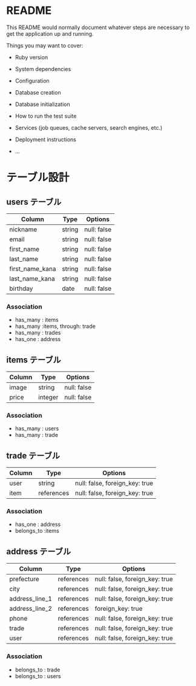 # README

This README would normally document whatever steps are necessary to get the
application up and running.

Things you may want to cover:

* Ruby version

* System dependencies

* Configuration

* Database creation

* Database initialization

* How to run the test suite

* Services (job queues, cache servers, search engines, etc.)

* Deployment instructions

* ...

# テーブル設計

## users テーブル

| Column   | Type   | Options     |
| -------- | ------ | ----------- |
| nickname | string | null: false |
| email    | string | null: false |
|first_name| string | null: false |
|last_name | string | null: false |
|first_name_kana|string|null: false|
|last_name_kana|string| null: false|
| birthday |  date  | null: false |

### Association

- has_many : items
- has_many :items, through: trade
- has_many : trades
- has_one : address

## items テーブル

| Column | Type   | Options     |
| ------ | ------ | ----------- |
| image  | string | null: false |
| price  | integer | null: false | 

### Association

- has_many : users
- has_many : trade

## trade テーブル

| Column | Type       | Options                        |
| ------ | ---------- | ------------------------------ |
|  user  |  string  | null: false, foreign_key: true |
| item   | references | null: false, foreign_key: true |

### Association
- has_one : address
- belongs_to :items

## address テーブル

| Column | Type       | Options                        |
| ------ | ---------- | ------------------------------ |
|prefecture| references | null: false, foreign_key: true |
|  city  | references | null: false, foreign_key: true |
|address_line_1| references | null: false, foreign_key: true |
|address_line_2| references |  foreign_key: true |
| phone  | references | null: false, foreign_key: true |
| trade  | references | null: false, foreign_key: true |
| user  | references | null: false, foreign_key: true |

### Association
- belongs_to : trade
- belongs_to : users